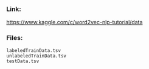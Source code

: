 ### Link:

https://www.kaggle.com/c/word2vec-nlp-tutorial/data

### Files:
```
labeledTrainData.tsv
unlabeledTrainData.tsv
testData.tsv
```
